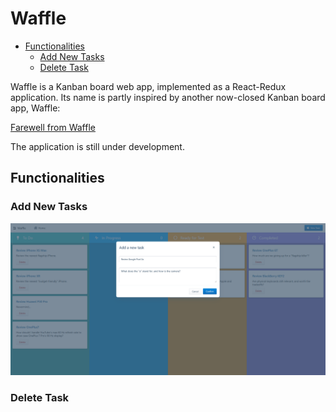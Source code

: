 # Waffle

<!-- TOC -->

- [Functionalities](#functionalities)
  - [Add New Tasks](#add-new-tasks)
  - [Delete Task](#delete-task)

<!-- /TOC -->

Waffle is a Kanban board web app, implemented as a React-Redux application. Its name is partly inspired by another now-closed Kanban board app, Waffle:

[Farewell from Waffle](https://news.ycombinator.com/item?id=19400833)

The application is still under development.

## Functionalities

### Add New Tasks

![new-task](screenshots/new-task.png)

### Delete Task

